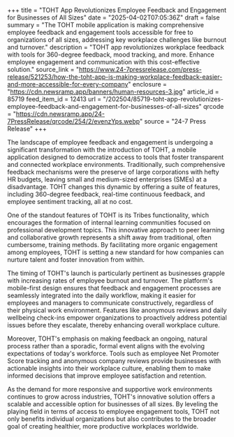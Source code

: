 +++
title = "TOHT App Revolutionizes Employee Feedback and Engagement for Businesses of All Sizes"
date = "2025-04-02T07:05:36Z"
draft = false
summary = "The TOHT mobile application is making comprehensive employee feedback and engagement tools accessible for free to organizations of all sizes, addressing key workplace challenges like burnout and turnover."
description = "TOHT app revolutionizes workplace feedback with tools for 360-degree feedback, mood tracking, and more. Enhance employee engagement and communication with this cost-effective solution."
source_link = "https://www.24-7pressrelease.com/press-release/521253/how-the-toht-app-is-making-workplace-feedback-easier-and-more-accessible-for-every-company"
enclosure = "https://cdn.newsramp.app/banners/human-resources-3.jpg"
article_id = 85719
feed_item_id = 12413
url = "/202504/85719-toht-app-revolutionizes-employee-feedback-and-engagement-for-businesses-of-all-sizes"
qrcode = "https://cdn.newsramp.app/24-7PressRelease/qrcode/254/2/evenzYps.webp"
source = "24-7 Press Release"
+++

<p>The landscape of employee feedback and engagement is undergoing a significant transformation with the introduction of TOHT, a mobile application designed to democratize access to tools that foster transparent and connected workplace environments. Traditionally, such comprehensive feedback mechanisms were the preserve of large corporations with hefty HR budgets, leaving small and medium-sized enterprises (SMEs) at a disadvantage. TOHT changes this dynamic by offering a suite of features, including 360-degree feedback, real-time continuous feedback, and employee sentiment tracking, all at no cost.</p><p>One of the standout features of TOHT is its Tribes functionality, which encourages the formation of internal learning communities focused on professional development topics. This innovative approach to peer learning and collaborative growth represents a shift away from traditional, often cumbersome, training methods. By facilitating more organic engagement among employees, TOHT is setting a new standard for how companies can nurture talent and foster innovation from within.</p><p>The timing of TOHT's launch is particularly pertinent as businesses grapple with increasing rates of employee burnout and turnover. The platform's mobile-first design ensures that feedback and engagement processes are seamlessly integrated into the daily workflow, making it easier for employees and managers to communicate constructively, regardless of their physical work environment. Features like anonymous reviews and daily wellbeing check-ins empower organizations to proactively address potential issues before they escalate, thereby enhancing overall workplace culture.</p><p>Moreover, TOHT's emphasis on making feedback an ongoing, natural process rather than a sporadic, formal event aligns with the evolving expectations of today's workforce. Tools such as employee Net Promoter Score tracking and anonymous company reviews provide businesses with actionable insights into their workplace culture, enabling them to make informed decisions that improve employee satisfaction and retention.</p><p>As the demand for more responsive and supportive work environments continues to grow across industries, TOHT's innovative solution offers a scalable and accessible option for businesses of all sizes. By leveling the playing field in terms of access to employee engagement tools, TOHT not only benefits individual organizations but also contributes to the broader goal of creating healthier, more productive workplaces worldwide.</p>